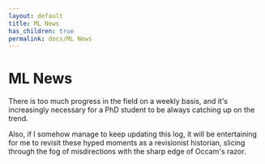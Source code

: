 ```yaml
---
layout: default
title: ML News
has_children: true
permalink: docs/ML News
---
```

# ML News

There is too much progress in the field on a weekly basis, and it's increasingly necessary for a PhD student to be always catching up on the trend.

Also, if I somehow manage to keep updating this log, it will be entertaining for me to revisit these hyped moments as a revisionist historian, slicing through the fog of misdirections with the sharp edge of Occam's razor.
